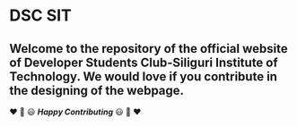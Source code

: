 # DSC SIT 
## Welcome to the repository of the official website of Developer Students Club-Siliguri Institute of Technology. We would love if you contribute in the designing of the webpage.

:hearts: :confetti_ball: :smiley: _**Happy Contributing**_ :smiley: :confetti_ball: :hearts:
